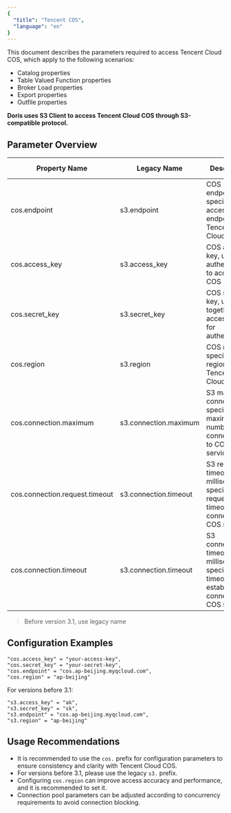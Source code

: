 ```yaml
---
{
  "title": "Tencent COS",
  "language": "en"
}
---
```


This document describes the parameters required to access Tencent Cloud COS, which apply to the following scenarios:

- Catalog properties
- Table Valued Function properties
- Broker Load properties
- Export properties
- Outfile properties

**Doris uses S3 Client to access Tencent Cloud COS through S3-compatible protocol.**

## Parameter Overview

| Property Name                  | Legacy Name              | Description                                                  | Default Value | Required |
| ------------------------------ | ------------------------ | ------------------------------------------------------------ | ------------- | -------- |
| cos.endpoint                   | s3.endpoint              | COS endpoint, specifies the access endpoint for Tencent Cloud COS |               | Yes      |
| cos.access_key                 | s3.access_key            | COS access key, used for authentication to access COS       |               | Yes      |
| cos.secret_key                 | s3.secret_key            | COS secret key, used together with access key for authentication |               | Yes      |
| cos.region                     | s3.region                | COS region, specifies the region of Tencent Cloud COS       |               | No       |
| cos.connection.maximum         | s3.connection.maximum    | S3 maximum connections, specifies the maximum number of connections to COS service | 50            | No       |
| cos.connection.request.timeout | s3.connection.timeout    | S3 request timeout in milliseconds, specifies the request timeout when connecting to COS service | 3000          | No       |
| cos.connection.timeout         | s3.connection.timeout    | S3 connection timeout in milliseconds, specifies the timeout when establishing connection to COS service | 1000          | No       |

> Before version 3.1, use legacy name

## Configuration Examples

```properties
"cos.access_key" = "your-access-key",
"cos.secret_key" = "your-secret-key",
"cos.endpoint" = "cos.ap-beijing.myqcloud.com",
"cos.region" = "ap-beijing"
```

For versions before 3.1:

```properties
"s3.access_key" = "ak",
"s3.secret_key" = "sk",
"s3.endpoint" = "cos.ap-beijing.myqcloud.com",
"s3.region" = "ap-beijing"
```

## Usage Recommendations

* It is recommended to use the `cos.` prefix for configuration parameters to ensure consistency and clarity with Tencent Cloud COS.
* For versions before 3.1, please use the legacy `s3.` prefix.
* Configuring `cos.region` can improve access accuracy and performance, and it is recommended to set it.
* Connection pool parameters can be adjusted according to concurrency requirements to avoid connection blocking.
